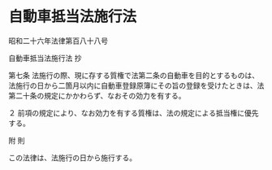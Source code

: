 # 自動車抵当法施行法

昭和二十六年法律第百八十八号

自動車抵当法施行法 抄

第七条 法施行の際、現に存する質権で法第二条の自動車を目的とするものは、法施行の日から二箇月以内に自動車登録原簿にその旨の登録を受けたときは、法第二十条の規定にかかわらず、なおその効力を有する。

２ 前項の規定により、なお効力を有する質権は、法の規定による抵当権に優先する。

附 則

この法律は、法施行の日から施行する。
